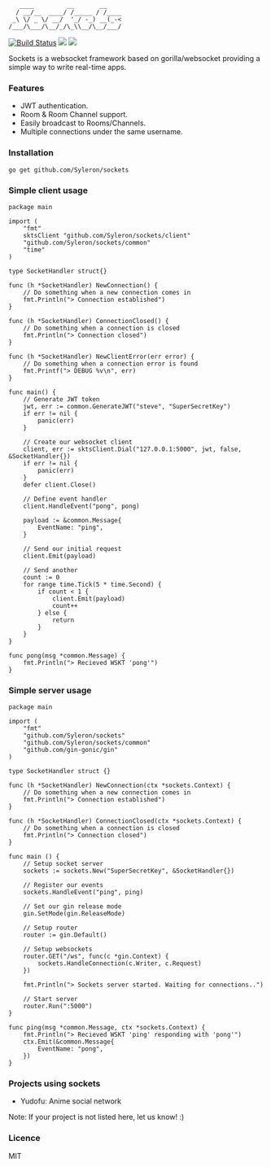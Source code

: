 ```
   ____         __       __    
  / __/__  ____/ /_____ / /____
 _\ \/ _ \/ __/  '_/ -_) __(_-<
/___/\___/\__/_/\_\\__/\__/___/               

```
[![Build Status](https://travis-ci.org/Syleron/sockets.svg?branch=master)](https://travis-ci.org/Syleron/sockets)
<a href="https://godoc.org/github.com/Syleron/sockets"><img src="https://godoc.org/github.com/Syleron/sockets?status.svg"><a/>
<a href="https://opensource.org/licenses/MIT"><img src="https://img.shields.io/github/license/mashape/apistatus.svg"><a/>

Sockets is a websocket framework based on gorilla/websocket providing a simple way to write real-time apps.

### Features

* JWT authentication.
* Room & Room Channel support.
* Easily broadcast to Rooms/Channels.
* Multiple connections under the same username.

### Installation

    go get github.com/Syleron/sockets

### Simple client usage

    package main

    import (
        "fmt"
        sktsClient "github.com/Syleron/sockets/client"
        "github.com/Syleron/sockets/common"
        "time"
    )

    type SocketHandler struct{}

    func (h *SocketHandler) NewConnection() {
        // Do something when a new connection comes in
        fmt.Println("> Connection established")
    }

    func (h *SocketHandler) ConnectionClosed() {
        // Do something when a connection is closed
        fmt.Println("> Connection closed")
    }

    func (h *SocketHandler) NewClientError(err error) {
        // Do something when a connection error is found
        fmt.Printf("> DEBUG %v\n", err)
    }

    func main() {
        // Generate JWT token
        jwt, err := common.GenerateJWT("steve", "SuperSecretKey")
        if err != nil {
            panic(err)
        }

        // Create our websocket client
        client, err := sktsClient.Dial("127.0.0.1:5000", jwt, false, &SocketHandler{})
        if err != nil {
            panic(err)
        }
        defer client.Close()

        // Define event handler
        client.HandleEvent("pong", pong)

        payload := &common.Message{
            EventName: "ping",
        }

        // Send our initial request
        client.Emit(payload)

        // Send another
        count := 0
        for range time.Tick(5 * time.Second) {
            if count < 1 {
                client.Emit(payload)
                count++
            } else {
                return
            }
        }
    }

    func pong(msg *common.Message) {
        fmt.Println("> Recieved WSKT 'pong'")
    }

### Simple server usage

    package main

    import (
        "fmt"
        "github.com/Syleron/sockets"
        "github.com/Syleron/sockets/common"
        "github.com/gin-gonic/gin"
    )

    type SocketHandler struct {}

    func (h *SocketHandler) NewConnection(ctx *sockets.Context) {
        // Do something when a new connection comes in
        fmt.Println("> Connection established")
    }

    func (h *SocketHandler) ConnectionClosed(ctx *sockets.Context) {
        // Do something when a connection is closed
        fmt.Println("> Connection closed")
    }

    func main () {
        // Setup socket server
        sockets := sockets.New("SuperSecretKey", &SocketHandler{})

        // Register our events
        sockets.HandleEvent("ping", ping)

        // Set our gin release mode
        gin.SetMode(gin.ReleaseMode)

        // Setup router
        router := gin.Default()

        // Setup websockets
        router.GET("/ws", func(c *gin.Context) {
            sockets.HandleConnection(c.Writer, c.Request)
        })

        fmt.Println("> Sockets server started. Waiting for connections..")

        // Start server
        router.Run(":5000")
    }

    func ping(msg *common.Message, ctx *sockets.Context) {
        fmt.Println("> Recieved WSKT 'ping' responding with 'pong'")
        ctx.Emit(&common.Message{
            EventName: "pong",
        })
    }

### Projects using sockets

- Yudofu: Anime social network

Note: If your project is not listed here, let us know! :)

### Licence

MIT

